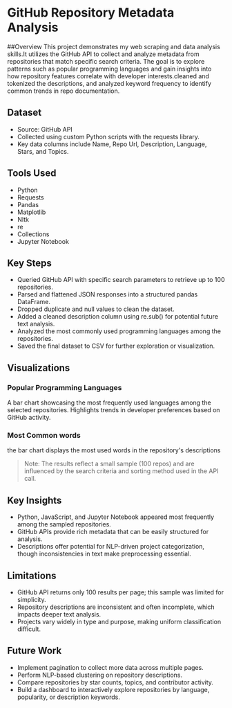 # GitHub Repository Metadata Analysis

##Overview
This project demonstrates my web scraping and data analysis skills.It utilizes the GitHub API to collect and analyze metadata from repositories that match specific search criteria. The goal is to explore patterns such as popular programming languages and gain insights into how repository features correlate with developer interests.cleaned and tokenized the descriptions, and analyzed keyword frequency to identify common trends in repo documentation.

## Dataset
- Source: GitHub API
- Collected using custom Python scripts with the requests library.
- Key data columns include Name, Repo Url, Description, Language, Stars, and Topics.

## Tools Used
- Python
- Requests
- Pandas
- Matplotlib 
- Nltk
- re
- Collections
- Jupyter Notebook

## Key Steps
- Queried GitHub API with specific search parameters to retrieve up to 100 repositories.
- Parsed and flattened JSON responses into a structured pandas DataFrame.
- Dropped duplicate and null values to clean the dataset.
- Added a cleaned description column using re.sub() for potential future text analysis.
- Analyzed the most commonly used programming languages among the repositories.
- Saved the final dataset to CSV for further exploration or visualization.

## Visualizations
### Popular Programming Languages
A bar chart showcasing the most frequently used languages among the selected repositories. Highlights trends in developer preferences based on GitHub activity.

### Most Common words
the bar chart displays the most used words in the repository's descriptions

>Note: The results reflect a small sample (100 repos) and are influenced by the search criteria and sorting method used in the API call.

## Key Insights
- Python, JavaScript, and Jupyter Notebook appeared most frequently among the sampled repositories.
- GitHub APIs provide rich metadata that can be easily structured for analysis.
- Descriptions offer potential for NLP-driven project categorization, though inconsistencies in text make preprocessing essential.

## Limitations
- GitHub API returns only 100 results per page; this sample was limited for simplicity.
- Repository descriptions are inconsistent and often incomplete, which impacts deeper text analysis.
- Projects vary widely in type and purpose, making uniform classification difficult.

## Future Work
- Implement pagination to collect more data across multiple pages.
- Perform NLP-based clustering on repository descriptions.
- Compare repositories by star counts, topics, and contributor activity.
- Build a dashboard to interactively explore repositories by language, popularity, or description keywords.
